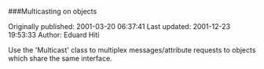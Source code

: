 ###Multicasting on objects

Originally published: 2001-03-20 06:37:41
Last updated: 2001-12-23 19:53:33
Author: Eduard Hiti

Use the 'Multicast' class to multiplex messages/attribute requests to objects which share the same interface.